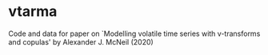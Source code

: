 # vtarma
Code and data for paper on `Modelling volatile time series with v-transforms and copulas' by Alexander J. McNeil (2020)

